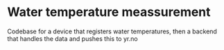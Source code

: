 # Water temperature meassurement
Codebase for a device that registers water temperatures, then a backend that handles the data and pushes this to yr.no
